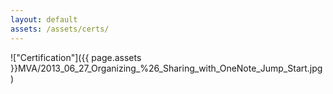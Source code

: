 ```yaml
---
layout: default
assets: /assets/certs/
---
```

!["Certification"]({{ page.assets }}MVA/2013_06_27_Organizing_%26_Sharing_with_OneNote_Jump_Start.jpg)
